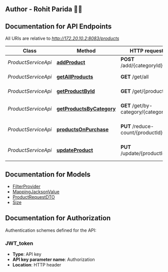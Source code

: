 ## Author - Rohit Parida 🙋‍♂️

## Documentation for API Endpoints

All URIs are relative to *http://172.20.10.2:8083/products*

Class | Method | HTTP request | Description
------------ | ------------- | ------------- | -------------
*ProductServiceApi* | [**addProduct**](docs/ProductServiceApi.md#addProduct) | **POST** /add/{categoryId} | Add a new product
*ProductServiceApi* | [**getAllProducts**](docs/ProductServiceApi.md#getAllProducts) | **GET** /get/all | Get all products
*ProductServiceApi* | [**getProductById**](docs/ProductServiceApi.md#getProductById) | **GET** /get/{productId} | Get product by Id
*ProductServiceApi* | [**getProductsByCategory**](docs/ProductServiceApi.md#getProductsByCategory) | **GET** /get/by-category/{categoryId} | Get products by category
*ProductServiceApi* | [**productsOnPurchase**](docs/ProductServiceApi.md#productsOnPurchase) | **PUT** /reduce-count/{productId} | Reduce product count
*ProductServiceApi* | [**updateProduct**](docs/ProductServiceApi.md#updateProduct) | **PUT** /update/{productId} | Update product by Id

## Documentation for Models

- [FilterProvider](docs/FilterProvider.md)
- [MappingJacksonValue](docs/MappingJacksonValue.md)
- [ProductRequestDTO](docs/ProductRequestDTO.md)
- [Size](docs/Size.md)

## Documentation for Authorization

Authentication schemes defined for the API:
### JWT_token

- **Type**: API key
- **API key parameter name**: Authorization
- **Location**: HTTP header